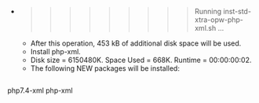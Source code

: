 * >>>>>>>>> Running inst-std-xtra-opw-php-xml.sh ...
  * After this operation, 453 kB of additional disk space will be used.
  * Install php-xml.
  * Disk size = 6150480K. Space Used = 668K. Runtime = 00:00:00:02.
  * The following NEW packages will be installed:
  ```bash
php7.4-xml php-xml
  ```
